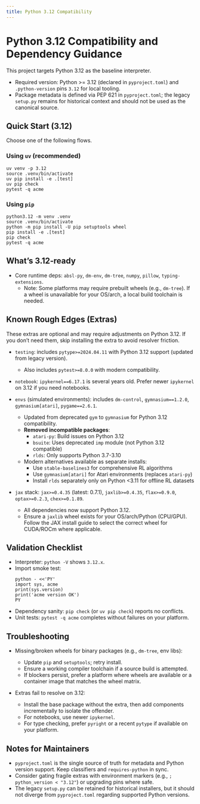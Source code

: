 ```yaml
---
title: Python 3.12 Compatibility
---
```


# Python 3.12 Compatibility and Dependency Guidance

This project targets Python 3.12 as the baseline interpreter.

- Required version: Python >= 3.12 (declared in `pyproject.toml`) and `.python-version` pins `3.12` for local tooling.
- Package metadata is defined via PEP 621 in `pyproject.toml`; the legacy `setup.py` remains for historical context and should not be used as the canonical source.

## Quick Start (3.12)

Choose one of the following flows.

### Using `uv` (recommended)

```
uv venv -p 3.12
source .venv/bin/activate
uv pip install -e .[test]
uv pip check
pytest -q acme
```

### Using `pip`

```
python3.12 -m venv .venv
source .venv/bin/activate
python -m pip install -U pip setuptools wheel
pip install -e .[test]
pip check
pytest -q acme
```

## What’s 3.12‑ready

- Core runtime deps: `absl-py`, `dm-env`, `dm-tree`, `numpy`, `pillow`, `typing-extensions`.
  - Note: Some platforms may require prebuilt wheels (e.g., `dm-tree`). If a wheel is unavailable for your OS/arch, a local build toolchain is needed.

## Known Rough Edges (Extras)

These extras are optional and may require adjustments on Python 3.12. If you don’t need them, skip installing the extra to avoid resolver friction.

- `testing`: includes `pytype>=2024.04.11` with Python 3.12 support (updated from legacy version).
  - Also includes `pytest>=8.0.0` with modern compatibility.

- `notebook`: `ipykernel==6.17.1` is several years old. Prefer newer `ipykernel` on 3.12 if you need notebooks.

- `envs` (simulated environments): includes `dm-control`, `gymnasium==1.2.0`, `gymnasium[atari]`, `pygame==2.6.1`.
  - Updated from deprecated `gym` to `gymnasium` for Python 3.12 compatibility.
  - **Removed incompatible packages**: 
    - `atari-py`: Build issues on Python 3.12
    - `bsuite`: Uses deprecated `imp` module (not Python 3.12 compatible)  
    - `rlds`: Only supports Python 3.7-3.10
  - Modern alternatives available as separate installs:
    - Use `stable-baselines3` for comprehensive RL algorithms
    - Use `gymnasium[atari]` for Atari environments (replaces `atari-py`)
    - Install `rlds` separately only on Python <3.11 for offline RL datasets

- `jax` stack: `jax>=0.4.35` (latest: 0.7.1), `jaxlib>=0.4.35`, `flax>=0.9.0`, `optax>=0.2.3`, `chex>=0.1.89`.
  - All dependencies now support Python 3.12.
  - Ensure a `jaxlib` wheel exists for your OS/arch/Python (CPU/GPU). Follow the JAX install guide to select the correct wheel for CUDA/ROCm where applicable.

## Validation Checklist

- Interpreter: `python -V` shows `3.12.x`.
- Import smoke test:
  ```
  python - <<'PY'
  import sys, acme
  print(sys.version)
  print('acme version OK')
  PY
  ```
- Dependency sanity: `pip check` (or `uv pip check`) reports no conflicts.
- Unit tests: `pytest -q acme` completes without failures on your platform.

## Troubleshooting

- Missing/broken wheels for binary packages (e.g., `dm-tree`, env libs):
  - Update `pip` and `setuptools`; retry install.
  - Ensure a working compiler toolchain if a source build is attempted.
  - If blockers persist, prefer a platform where wheels are available or a container image that matches the wheel matrix.

- Extras fail to resolve on 3.12:
  - Install the base package without the extra, then add components incrementally to isolate the offender.
  - For notebooks, use newer `ipykernel`.
  - For type checking, prefer `pyright` or a recent `pytype` if available on your platform.

## Notes for Maintainers

- `pyproject.toml` is the single source of truth for metadata and Python version support. Keep classifiers and `requires-python` in sync.
- Consider gating fragile extras with environment markers (e.g., `; python_version < "3.12"`) or upgrading pins where safe.
- The legacy `setup.py` can be retained for historical installers, but it should not diverge from `pyproject.toml` regarding supported Python versions.

